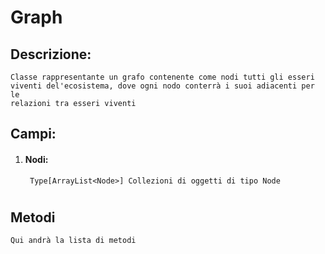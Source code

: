 # Graph

## Descrizione:
    Classe rappresentante un grafo contenente come nodi tutti gli esseri
    viventi del'ecosistema, dove ogni nodo conterrà i suoi adiacenti per le
    relazioni tra esseri viventi
    
## Campi:

1. #### Nodi:
        Type[ArrayList<Node>] Collezioni di oggetti di tipo Node       
#
        
## Metodi
    Qui andrà la lista di metodi
